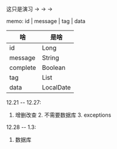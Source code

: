 
这只是演习 -> -> ->

memo:
id | message | tag | data 

|  啥   | 是啥  |
|  ----  | ----  |
| id  | Long |
| message  | String |
| complete|Boolean|
| tag | List |
| data | LocalDate | 

12.21 -- 12.27:
1. 增删改查 2. 不需要数据库 3. exceptions

12.28 -- 1.3:
1. 数据库
